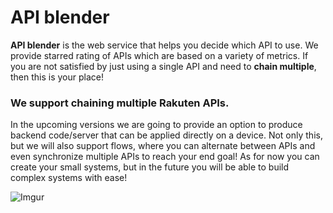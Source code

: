 # API blender
**API blender** is the web service that helps you decide which API to use. We provide starred rating of APIs which are based on a variety of metrics. If you are not satisfied by just using a single API and need to **chain multiple**, then this is your place! 

### We support chaining multiple Rakuten APIs. 

In the upcoming versions we are going to provide an option to produce backend code/server that can be applied directly on a device. Not only this, but we will also support flows, where you can alternate between APIs and even synchronize multiple APIs to reach your end goal! As for now you can create your small systems, but in the future you will be able to build complex systems with ease!

![Imgur](https://i.imgur.com/OkQ3vwV.gif)
